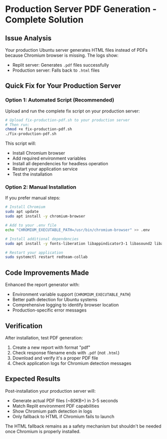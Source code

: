 # Production Server PDF Generation - Complete Solution

## Issue Analysis
Your production Ubuntu server generates HTML files instead of PDFs because Chromium browser is missing. The logs show:
- Replit server: Generates `.pdf` files successfully 
- Production server: Falls back to `.html` files

## Quick Fix for Your Production Server

### Option 1: Automated Script (Recommended)
Upload and run the complete fix script on your production server:

```bash
# Upload fix-production-pdf.sh to your production server
# Then run:
chmod +x fix-production-pdf.sh
./fix-production-pdf.sh
```

This script will:
- Install Chromium browser
- Add required environment variables
- Install all dependencies for headless operation
- Restart your application service
- Test the installation

### Option 2: Manual Installation
If you prefer manual steps:

```bash
# Install Chromium
sudo apt update
sudo apt install -y chromium-browser

# Add to your .env file
echo "CHROMIUM_EXECUTABLE_PATH=/usr/bin/chromium-browser" >> .env

# Install additional dependencies
sudo apt install -y fonts-liberation libappindicator3-1 libasound2 libatk-bridge2.0-0 libnspr4 libnss3 libxcomposite1 libxdamage1 libxrandr2 xdg-utils

# Restart your application
sudo systemctl restart redteam-collab
```

## Code Improvements Made

Enhanced the report generator with:
- Environment variable support (`CHROMIUM_EXECUTABLE_PATH`)
- Better path detection for Ubuntu systems
- Comprehensive logging to identify browser location
- Production-specific error messages

## Verification

After installation, test PDF generation:
1. Create a new report with format "pdf"
2. Check response filename ends with `.pdf` (not `.html`)
3. Download and verify it's a proper PDF file
4. Check application logs for Chromium detection messages

## Expected Results

Post-installation your production server will:
- Generate actual PDF files (~80KB+) in 3-5 seconds
- Match Replit environment PDF capabilities
- Show Chromium path detection in logs
- Only fallback to HTML if Chromium fails to launch

The HTML fallback remains as a safety mechanism but shouldn't be needed once Chromium is properly installed.